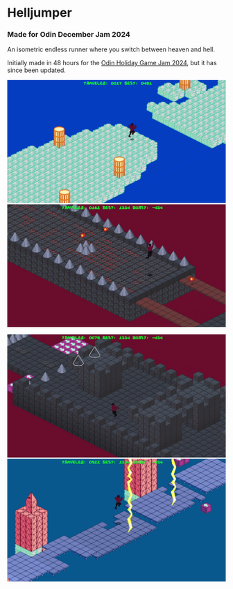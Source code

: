 # Helljumper

### Made for Odin December Jam 2024

An isometric endless runner where you switch between heaven and hell.

Initially made in 48 hours for the [Odin Holiday Game Jam 2024](https://itch.io/jam/odin-holiday-jam), but it has since been updated.

![screenshot](screenshot1.png)
![screenshot](screenshot2.png)

![screenshot](screenshot3.png)
![screenshot](screenshot4.png)